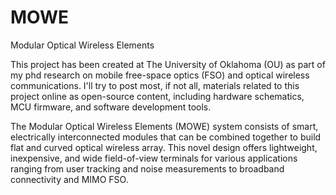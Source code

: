 # MOWE
Modular Optical Wireless Elements

This project has been created at The University of Oklahoma (OU) as part of my phd research on mobile free-space optics (FSO) and optical wireless communications. I'll try to post most, if not all, materials related to this project online as open-source content, including hardware schematics, MCU firmware, and software development tools.

The Modular Optical Wireless Elements (MOWE) system consists of smart, electrically interconnected modules that can be combined together to build flat and curved optical wireless array. This novel design offers lightweight, inexpensive, and wide field-of-view terminals for various applications ranging from user tracking and noise measurements to broadband connectivity and MIMO FSO.
